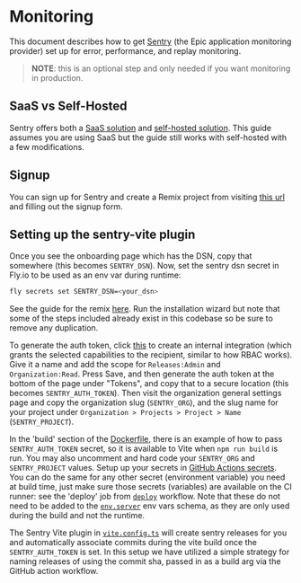 # Monitoring

This document describes how to get [Sentry](https://sentry.io/) (the Epic
application monitoring provider) set up for error, performance, and replay
monitoring.

> **NOTE**: this is an optional step and only needed if you want monitoring in
> production.

## SaaS vs Self-Hosted

Sentry offers both a [SaaS solution](https://sentry.io/) and
[self-hosted solution](https://develop.sentry.dev/self-hosted/). This guide
assumes you are using SaaS but the guide still works with self-hosted with a few
modifications.

## Signup

You can sign up for Sentry and create a Remix project from visiting
[this url](https://sentry.io/signup/?project_platform=javascript-remix) and
filling out the signup form.

## Setting up the sentry-vite plugin

Once you see the onboarding page which has the DSN, copy that somewhere (this
becomes `SENTRY_DSN`). Now, set the sentry dsn secret in Fly.io to be used as an
env var during runtime:

```sh
fly secrets set SENTRY_DSN=<your_dsn>
```

See the guide for the remix
[here](https://docs.sentry.io/platforms/javascript/guides/remix/). Run the
installation wizard but note that some of the steps included already exist in
this codebase so be sure to remove any duplication.

To generate the auth token, click
[this](https://sentry.io/orgredirect/settings/:orgslug/developer-settings/new-internal/)
to create an internal integration (which grants the selected capabilities to the
recipient, similar to how RBAC works). Give it a name and add the scope for
`Releases:Admin` and `Organization:Read`. Press Save, and then generate the auth
token at the bottom of the page under "Tokens", and copy that to a secure
location (this becomes `SENTRY_AUTH_TOKEN`). Then visit the organization general
settings page and copy the organization slug (`SENTRY_ORG`), and the slug name
for your project under `Organization > Projects > Project > Name`
(`SENTRY_PROJECT`).

In the 'build' section of the [Dockerfile](../other/Dockerfile), there is an
example of how to pass `SENTRY_AUTH_TOKEN` secret, so it is available to Vite
when `npm run build` is run. You may also uncomment and hard code your
`SENTRY_ORG` and `SENTRY_PROJECT` values. Setup up your secrets in
[GitHub Actions secrets](https://docs.github.com/en/actions/security-guides/using-secrets-in-github-actions).
You can do the same for any other secret (environment variable) you need at
build time, just make sure those secrets (variables) are available on the CI
runner: see the 'deploy' job from [`deploy`](../.github/workflows/deploy.yml)
workflow. Note that these do not need to be added to the
[`env.server`](../app/utils/env.server.ts) env vars schema, as they are only
used during the build and not the runtime.

The Sentry Vite plugin in [`vite.config.ts`](../vite.config.ts) will create
sentry releases for you and automatically associate commits during the vite
build once the `SENTRY_AUTH_TOKEN` is set. In this setup we have utilized a
simple strategy for naming releases of using the commit sha, passed in as a
build arg via the GitHub action workflow.
